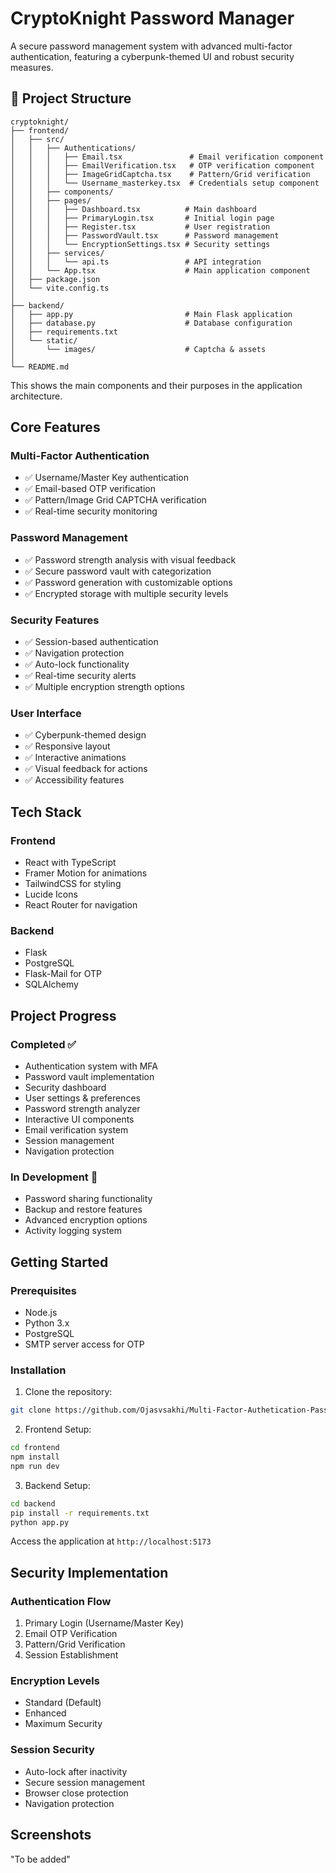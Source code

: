 # CryptoKnight Password Manager

A secure password management system with advanced multi-factor authentication, featuring a cyberpunk-themed UI and robust security measures.

## 📁 Project Structure

```
cryptoknight/
├── frontend/
│   ├── src/
│   │   ├── Authentications/
│   │   │   ├── Email.tsx               # Email verification component
│   │   │   ├── EmailVerification.tsx   # OTP verification component
│   │   │   ├── ImageGridCaptcha.tsx    # Pattern/Grid verification
│   │   │   └── Username_masterkey.tsx  # Credentials setup component
│   │   ├── components/
│   │   ├── pages/
│   │   │   ├── Dashboard.tsx          # Main dashboard
│   │   │   ├── PrimaryLogin.tsx       # Initial login page
│   │   │   ├── Register.tsx           # User registration
│   │   │   ├── PasswordVault.tsx      # Password management
│   │   │   └── EncryptionSettings.tsx # Security settings
│   │   ├── services/
│   │   │   └── api.ts                 # API integration
│   │   └── App.tsx                    # Main application component
│   ├── package.json
│   └── vite.config.ts
│
├── backend/
│   ├── app.py                         # Main Flask application
│   ├── database.py                    # Database configuration
│   ├── requirements.txt
│   └── static/
│       └── images/                    # Captcha & assets
│
└── README.md
```

This shows the main components and their purposes in the application architecture.
## Core Features

### Multi-Factor Authentication 
- ✅ Username/Master Key authentication
- ✅ Email-based OTP verification
- ✅ Pattern/Image Grid CAPTCHA verification
- ✅ Real-time security monitoring

### Password Management
- ✅ Password strength analysis with visual feedback
- ✅ Secure password vault with categorization
- ✅ Password generation with customizable options
- ✅ Encrypted storage with multiple security levels

### Security Features
- ✅ Session-based authentication
- ✅ Navigation protection
- ✅ Auto-lock functionality
- ✅ Real-time security alerts
- ✅ Multiple encryption strength options

### User Interface
- ✅ Cyberpunk-themed design
- ✅ Responsive layout
- ✅ Interactive animations
- ✅ Visual feedback for actions
- ✅ Accessibility features

## Tech Stack

### Frontend
- React with TypeScript
- Framer Motion for animations
- TailwindCSS for styling
- Lucide Icons
- React Router for navigation

### Backend
- Flask
- PostgreSQL
- Flask-Mail for OTP
- SQLAlchemy

## Project Progress

### Completed ✅
- Authentication system with MFA
- Password vault implementation
- Security dashboard
- User settings & preferences
- Password strength analyzer
- Interactive UI components
- Email verification system
- Session management
- Navigation protection

### In Development 🔄
- Password sharing functionality
- Backup and restore features
- Advanced encryption options
- Activity logging system

## Getting Started

### Prerequisites
- Node.js
- Python 3.x
- PostgreSQL
- SMTP server access for OTP

### Installation

1. Clone the repository:
```bash
git clone https://github.com/Ojasvsakhi/Multi-Factor-Authetication-Password-Manager.git
```

2. Frontend Setup:
```bash
cd frontend
npm install
npm run dev
```

3. Backend Setup:
```bash
cd backend
pip install -r requirements.txt
python app.py
```

Access the application at `http://localhost:5173`

## Security Implementation

### Authentication Flow
1. Primary Login (Username/Master Key)
2. Email OTP Verification
3. Pattern/Grid Verification
4. Session Establishment

### Encryption Levels
- Standard (Default)
- Enhanced
- Maximum Security

### Session Security
- Auto-lock after inactivity
- Secure session management
- Browser close protection
- Navigation protection

## Screenshots
"To be added"
